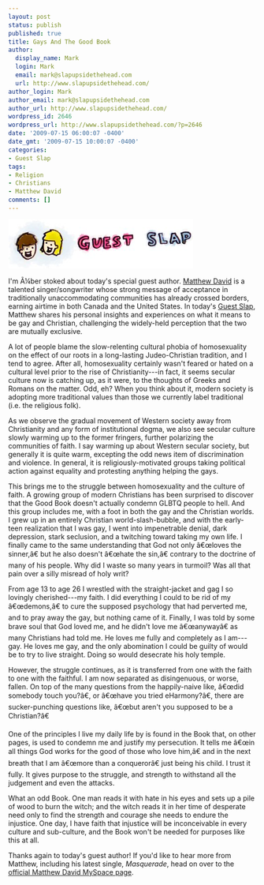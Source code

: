 ```yaml
---
layout: post
status: publish
published: true
title: Gays And The Good Book
author:
  display_name: Mark
  login: Mark
  email: mark@slapupsidethehead.com
  url: http://www.slapupsidethehead.com/
author_login: Mark
author_email: mark@slapupsidethehead.com
author_url: http://www.slapupsidethehead.com/
wordpress_id: 2646
wordpress_url: http://www.slapupsidethehead.com/?p=2646
date: '2009-07-15 06:00:07 -0400'
date_gmt: '2009-07-15 10:00:07 -0400'
categories:
- Guest Slap
tags:
- Religion
- Christians
- Matthew David
comments: []
---
```

![Guest Slap](/wp-content/media/2007/09/guest-slap.jpg "Guest Slap")

I'm Ã¼ber stoked about today's special guest author. [Matthew David](http://www.myspace.com/musicbymatthewdavid "Check out his MySpace page!") is a talented singer/songwriter whose strong message of acceptance in traditionally unaccommodating communities has already crossed borders, earning airtime in both Canada and the United States. In today's [Guest Slap](http://www.slapupsidethehead.com/category/guest-slap/ "Also check out some of Slap's previous guest authors."), Matthew shares his personal insights and experiences on what it means to be gay and Christian, challenging the widely-held perception that the two are mutually exclusive.

A lot of people blame the slow-relenting cultural phobia of homosexuality on the effect of our roots in a long-lasting Judeo-Christian tradition, and I tend to agree. After all, homosexuality certainly wasn't feared or hated on a cultural level prior to the rise of Christianity---in fact, it seems secular culture now is catching up, as it were, to the thoughts of Greeks and Romans on the matter. Odd, eh? When you think about it, modern society is adopting more traditional values than those we currently label traditional (i.e. the religious folk).

As we observe the gradual movement of Western society away from Christianity and any form of institutional dogma, we also see secular culture slowly warming up to the former fringers, further polarizing the communities of faith. I say warming up about Western secular society, but generally it is quite warm, excepting the odd news item of discrimination and violence. In general, it is religiously-motivated groups taking political action against equality and protesting anything helping the gays.

This brings me to the struggle between homosexuality and the culture of faith. A growing group of modern Christians has been surprised to discover that the Good Book doesn't actually condemn GLBTQ people to hell. And this group includes me, with a foot in both the gay and the Christian worlds. I grew up in an entirely Christian world-slash-bubble, and with the early-teen realization that I was gay, I went into impenetrable denial, dark depression, stark seclusion, and a twitching toward taking my own life. I finally came to the same understanding that God not only â€œloves the sinner,â€ but he also doesn't â€œhate the sin,â€ contrary to the doctrine of many of his people. Why did I waste so many years in turmoil? Was all that pain over a silly misread of holy writ?

From age 13 to age 26 I wrestled with the straight-jacket and gag I so lovingly cherished---my faith. I did everything I could to be rid of my â€œdemons,â€ to cure the supposed psychology that had  perverted me, and to pray away the gay, but nothing came of it. Finally, I was told by some brave soul that God loved me, and he didn't love me â€œanywayâ€ as many Christians had told me. He loves me fully and completely as I am---gay. He loves me gay, and the only abomination I could be guilty of would be to try to live straight. Doing so would desecrate his holy temple.

However, the struggle continues, as it is transferred from one with the faith to one with the faithful. I am now separated as disingenuous, or worse, fallen. On top of the many questions from the happily-naive like, â€œdid somebody touch you?â€, or â€œhave you tried eHarmony?â€, there are sucker-punching questions like, â€œbut aren't you supposed to be a Christian?â€

One of the principles I live my daily life by is found in the Book that, on other pages, is used to condemn me and justify my persecution. It tells me â€œin all things God works for the good of those who love him,â€ and in the next breath that I am â€œmore than a conquerorâ€ just being his child. I trust it fully. It gives purpose to the struggle, and strength to withstand all the judgement and even the attacks.

What an odd Book. One man reads it with hate in his eyes and sets up a pile of wood to burn the witch; and the witch reads it in her time of desperate need only to find the strength and courage she needs to endure the injustice. One day, I have faith that injustice will be inconceivable in every culture and sub-culture, and the Book won't be needed for purposes like this at all.

Thanks again to today's guest author! If you'd like to hear more from Matthew, including his latest single, _Masquerade_, head on over to the [official Matthew David MySpace page](http://www.myspace.com/musicbymatthewdavid "Maybe I'll start up the unofficial one.").

